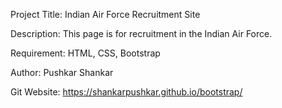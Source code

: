 Project Title: Indian Air Force Recruitment Site

Description: This page is for recruitment in the Indian Air Force. 

Requirement: HTML, CSS, Bootstrap

Author: Pushkar Shankar

Git Website: https://shankarpushkar.github.io/bootstrap/
